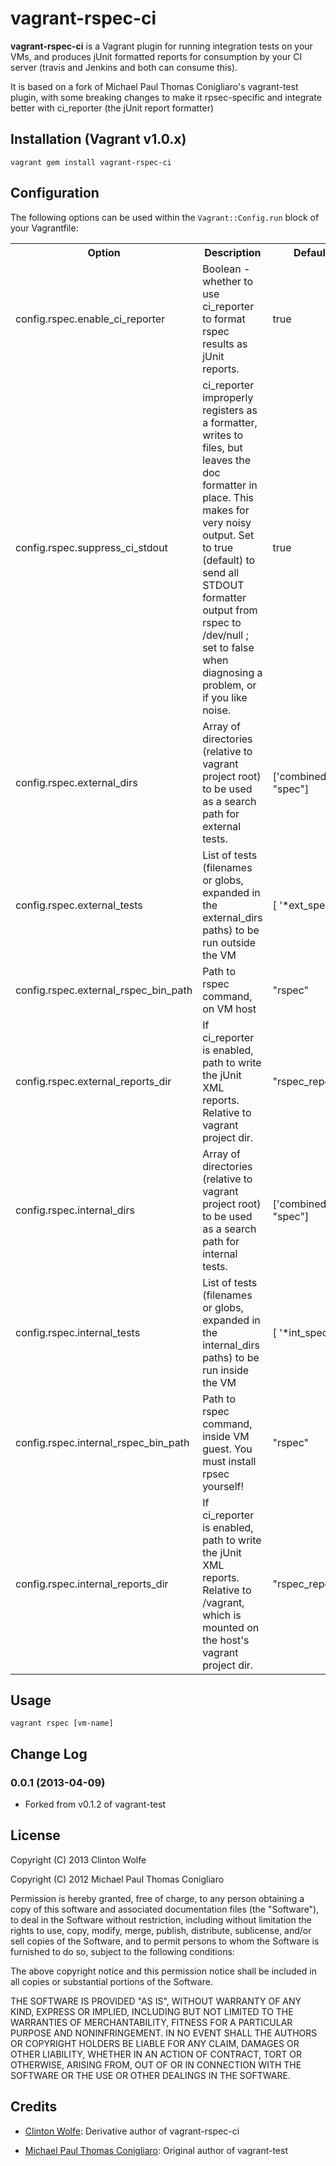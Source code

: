 # vagrant-rspec-ci

**vagrant-rspec-ci** is a Vagrant plugin for running integration tests on
your VMs, and produces jUnit formatted reports for consumption by your CI server 
(travis and Jenkins and both can consume this). 

It is based on a fork of Michael Paul Thomas Conigliaro's vagrant-test plugin, with
some breaking changes to make it rpsec-specific and integrate better with ci_reporter
(the jUnit report formatter)

## Installation (Vagrant v1.0.x)

    vagrant gem install vagrant-rspec-ci

## Configuration

The following options can be used within the `Vagrant::Config.run` block of
your Vagrantfile:

<table>
  <tr>
    <th>Option</th>
    <th>Description</th>
    <th>Default value</th>
  </tr>
  <tr>
    <td>config.rspec.enable_ci_reporter</td>
    <td>Boolean - whether to use ci_reporter to format rspec results as jUnit reports.</td>
    <td>true</td>
  </tr>
  <tr>
    <td>config.rspec.suppress_ci_stdout</td>
    <td>ci_reporter improperly registers as a formatter, writes to files, but leaves the doc formatter in place.  This makes for very noisy output.  Set to true (default) to send all STDOUT formatter output from rspec to /dev/null ; set to false when diagnosing a problem, or if you like noise.</td>
    <td>true</td>
  </tr>

  <tr>
    <td>config.rspec.external_dirs</td>
    <td>Array of directories (relative to vagrant project root) to be used as a search path for external tests.</td>
    <td>['combined/spec_ext", "spec"]</td>
  </tr>
  <tr>
    <td>config.rspec.external_tests</td>
    <td>List of tests (filenames or globs, expanded in the external_dirs paths) to be run outside the VM</td>
    <td>[ '*ext_spec.rb' ]</td>
  </tr>
  <tr>
    <td>config.rspec.external_rspec_bin_path</td>
    <td>Path to rspec command, on VM host</td>
    <td>"rspec"</td>
  </tr>
  <tr>
    <td>config.rspec.external_reports_dir</td>
    <td>If ci_reporter is enabled, path to write the jUnit XML reports.  Relative to vagrant project dir.</td>
    <td>"rspec_reports"</td>
  </tr>


  <tr>
    <td>config.rspec.internal_dirs</td>
    <td>Array of directories (relative to vagrant project root) to be used as a search path for internal tests.</td>
    <td>['combined/spec_int", "spec"]</td>
  </tr>
  <tr>
    <td>config.rspec.internal_tests</td>
    <td>List of tests (filenames or globs, expanded in the internal_dirs paths) to be run inside the VM</td>
    <td>[ '*int_spec.rb' ]</td>
  </tr>
  <tr>
    <td>config.rspec.internal_rspec_bin_path</td>
    <td>Path to rspec command, inside VM guest.  You must install rpsec yourself!</td>
    <td>"rspec"</td>
  </tr>
  <tr>
    <td>config.rspec.internal_reports_dir</td>
    <td>If ci_reporter is enabled, path to write the jUnit XML reports.  Relative to /vagrant, which is mounted on the host's vagrant project dir.</td>
    <td>"rspec_reports"</td>
  </tr>
</table>

## Usage

    vagrant rspec [vm-name]

## Change Log

### 0.0.1 (2013-04-09)

* Forked from v0.1.2 of vagrant-test

## License

Copyright (C) 2013 Clinton Wolfe

Copyright (C) 2012 Michael Paul Thomas Conigliaro

Permission is hereby granted, free of charge, to any person obtaining a copy of
this software and associated documentation files (the "Software"), to deal in
the Software without restriction, including without limitation the rights to
use, copy, modify, merge, publish, distribute, sublicense, and/or sell copies
of the Software, and to permit persons to whom the Software is furnished to do
so, subject to the following conditions:

The above copyright notice and this permission notice shall be included in all
copies or substantial portions of the Software.

THE SOFTWARE IS PROVIDED "AS IS", WITHOUT WARRANTY OF ANY KIND, EXPRESS OR
IMPLIED, INCLUDING BUT NOT LIMITED TO THE WARRANTIES OF MERCHANTABILITY,
FITNESS FOR A PARTICULAR PURPOSE AND NONINFRINGEMENT. IN NO EVENT SHALL THE
AUTHORS OR COPYRIGHT HOLDERS BE LIABLE FOR ANY CLAIM, DAMAGES OR OTHER
LIABILITY, WHETHER IN AN ACTION OF CONTRACT, TORT OR OTHERWISE, ARISING FROM,
OUT OF OR IN CONNECTION WITH THE SOFTWARE OR THE USE OR OTHER DEALINGS IN THE
SOFTWARE.

## Credits

* [Clinton Wolfe](http://ccwolfe.com): Derivative author of vagrant-rspec-ci

* [Michael Paul Thomas Conigliaro](http://conigliaro.org): Original author of vagrant-test
